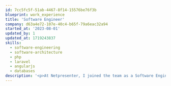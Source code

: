 ```yaml
---
id: 7cc5fc5f-51ab-4467-8f14-15576be76f3b
blueprint: work_experience
title: 'Software Engineer'
company: d63a4e72-107e-40c4-b65f-79a6eac32a94
started_at: '2023-08-01'
updated_by: 1
updated_at: 1719243837
skills:
  - software-engineering
  - software-architecture
  - php
  - laravel
  - angularjs
  - databases
description: '<p>At Netpresenter, I joined the team as a Software Engineer with the additional role of AI Consultant. My primary responsibilities included application development using Laravel and Doctrine, where I focused on creating efficient and scalable web applications. I was also heavily involved in software design and architecture, ensuring our solutions were robust and well-structured. In addition to development and design, I handled bug fixing, maintaining the reliability and performance of our applications. As an AI Consultant, I explored opportunities for in-house AI development, <strike>seeking innovative ways to integrate AI technologies to enhance our products</strike>.</p>'
---
```

